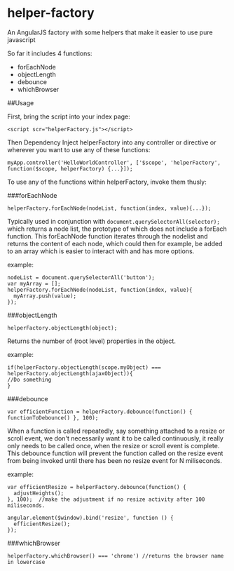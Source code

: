 # helper-factory
An AngularJS factory with some helpers that make it easier to use pure javascript

So far it includes 4 functions:

- forEachNode
- objectLength
- debounce
- whichBrowser


##Usage

First, bring the script into your index page:

`<script scr="helperFactory.js"></script>`

Then Dependency Inject helperFactory into any controller or directive or wherever you want to use any of these functions:

`myApp.controller('HelloWorldController', ['$scope', 'helperFactory', function($scope, helperFactory) {...}]);`

To use any of the functions within helperFactory, invoke them thusly:

###forEachNode

`helperFactory.forEachNode(nodeList, function(index, value){...});`

Typically used in conjunction with `document.querySelectorAll(selector);` which returns a node list, the prototype of which does not include a forEach function.  This forEachNode function iterates through the nodelist and returns the content of each node, which could then for example, be added to an array which is easier to interact with and has more options.

example:

```
nodeList = document.querySelectorAll('button');
var myArray = [];
helperFactory.forEachNode(nodeList, function(index, value){
  myArray.push(value);
});
```

###objectLength

`helperFactory.objectLength(object);`

Returns the number of (root level) properties in the object.

example:

```
if(helperFactory.objectLength(scope.myObject) === helperFactory.objectLength(ajaxObject)){
//Do something
}
```

###debounce

`var efficientFunction = helperFactory.debounce(function() { functionToDebounce() }, 100);`

When a function is called repeatedly, say something attached to a resize or scroll event, we don't necessarily want it to be called continuously, it really only needs to be called once, when the resize or scroll event is complete.  This debounce function will prevent the function called on the resize event from being invoked until there has been no resize event for N miliseconds.

example: 

```
var efficientResize = helperFactory.debounce(function() {
  adjustHeights();
}, 100);  //make the adjustment if no resize activity after 100 miliseconds.

angular.element($window).bind('resize', function () {
  efficientResize();
});
```


###whichBrowser

`helperFactory.whichBrowser() === 'chrome') //returns the browser name in lowercase`
